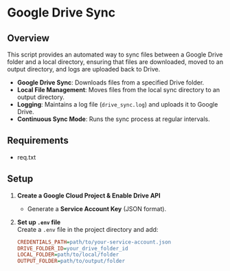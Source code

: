 # Google Drive Sync  

## Overview  
This script provides an automated way to sync files between a Google Drive folder and a local directory, ensuring that files are downloaded, moved to an output directory, and logs are uploaded back to Drive. 

- **Google Drive Sync**: Downloads files from a specified Drive folder.  
- **Local File Management**: Moves files from the local sync directory to an output directory.  
- **Logging**: Maintains a log file (`drive_sync.log`) and uploads it to Google Drive.  
- **Continuous Sync Mode**: Runs the sync process at regular intervals.  

## Requirements  
- req.txt

## Setup  
1. **Create a Google Cloud Project & Enable Drive API**  
   - Generate a **Service Account Key** (JSON format).  

2. **Set up `.env` file**  
   Create a `.env` file in the project directory and add:  
   ```ini
   CREDENTIALS_PATH=path/to/your-service-account.json
   DRIVE_FOLDER_ID=your_drive_folder_id
   LOCAL_FOLDER=path/to/local/folder
   OUTPUT_FOLDER=path/to/output/folder
   ```  

